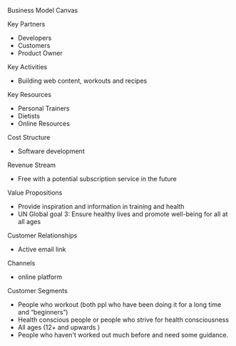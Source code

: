 Business Model Canvas

Key Partners
- Developers
- Customers
- Product Owner

Key Activities
- Building web content, workouts and recipes 

Key Resources 
- Personal Trainers  
- Dietists 
- Online Resources

Cost Structure 
- Software development

Revenue Stream
- Free with a potential subscription service in the future

Value Propositions
- Provide inspiration and information in training and health
- UN Global goal 3: Ensure healthy lives and promote well-being for all at all ages  
  
Customer Relationships
- Active email link

Channels
- online platform

Customer Segments
- People who workout (both ppl who have been doing it for a long time and “beginners”)
- Health conscious people or people who strive for health consciousness
- All ages (12+ and upwards )
- People who haven't worked out much before and need some guidance.


